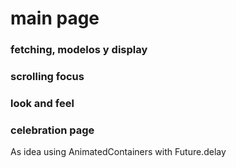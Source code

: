 

# main page
### fetching, modelos y display

### scrolling focus

### look and feel

### celebration page
As idea using AnimatedContainers with Future.delay
